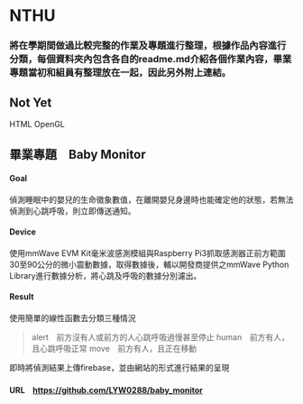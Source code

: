 # NTHU
### 將在學期間做過比較完整的作業及專題進行整理，根據作品內容進行分類，每個資料夾內包含各自的readme.md介紹各個作業內容，畢業專題當初和組員有整理放在一起，因此另外附上連結。

## Not Yet
HTML
OpenGL

## 畢業專題　Baby Monitor
#### Goal
偵測睡眠中的嬰兒的生命徵象數值，在離開嬰兒身邊時也能確定他的狀態，若無法偵測到心跳呼吸，則立即傳送通知。
#### Device
使用mmWave EVM Kit毫米波感測模組與Raspberry Pi3抓取感測器正前方範圍30至90公分的微小震動數據，取得數據後，輔以開發商提供之mmWave Python Library進行數據分析，將心跳及呼吸的數據分別濾出。
#### Result
使用簡單的線性函數去分類三種情況
> alert　前方沒有人或前方的人心跳呼吸過慢甚至停止
> human　前方有人，且心跳呼吸正常
> move　前方有人，且正在移動

即時將偵測結果上傳firebase，並由網站的形式進行結果的呈現

#### URL　https://github.com/LYW0288/baby_monitor
